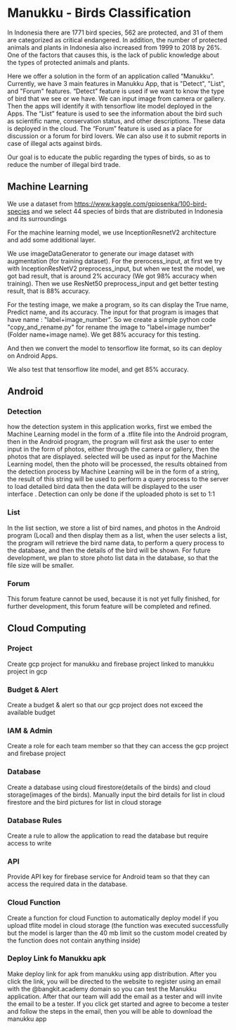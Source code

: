 # Manukku - Birds Classification

In Indonesia there are 1771 bird species, 562 are protected, and 31 of them are categorized as critical endangered. In addition, the number of protected animals and plants in Indonesia also increased from 1999 to 2018 by 26%. One of the factors that causes this, is the lack of public knowledge about the types of protected animals and plants.

Here we offer a solution in the form of an application called “Manukku”. Currently, we have 3 main features in Manukku App, that is "Detect", "List", and "Forum" features. “Detect” feature is used if we want to know the type of bird that we see or we have. We can input image from camera or gallery. Then the apps will identify it with tensorflow lite model deployed in the Apps. The “List” feature is used to see the information about the bird such as scientific name, conservation status, and other descriptions. These data is deployed in the cloud. The “Forum” feature is used as a place for discussion or a forum for bird lovers. We can also use it to submit reports in case of illegal acts against birds.

Our goal is to educate the public regarding the types of birds, so as to reduce the number of illegal bird trade.

## Machine Learning
We use a dataset from https://www.kaggle.com/gpiosenka/100-bird-species and we select 44 species of birds that are distributed in Indonesia and its surroundings

For the machine learning model, we use InceptionResnetV2 architecture and add some additional layer.

We use imageDataGenerator to generate our image dataset with augmentation (for training dataset). For the prerocess_input, at first we try with InceptionResNetV2 preprocess_input, but when we test the model, we got bad result, that is around 2% accuracy (We got 98% accuracy when training). Then we use ResNet50 preprocess_input and get better testing result, that is 88% accuracy.

For the testing image, we make a program, so its can display the True name, Predict name, and its accuracy. The input for that program is images that have name : "label+image_number". So we create a simple python code "copy_and_rename.py" for rename the image to "label+image number" (Folder name+image name). We get 88% accuracy for this testing.

And then we convert the model to tensorflow lite format, so its can deploy on Android Apps.

We also test that tensorflow lite model, and get 85% accuracy.

## Android

### Detection
how the detection system in this application works, first we embed the Machine Learning model in the form of a .tflite file into the Android program, then in the Android program, the program will first ask the user to enter input in the form of photos, either through the camera or gallery, then the photos that are displayed. selected will be used as input for the Machine Learning model, then the photo will be processed, the results obtained from the detection process by Machine Learning will be in the form of a string, the result of this string will be used to perform a query process to the server to load detailed bird data then the data will be displayed to the user interface .
Detection can only be done if the uploaded photo is set to 1:1

### List
In the list section, we store a list of bird names, and photos in the Android program (Local) and then display them as a list, when the user selects a list, the program will retrieve the bird name data, to perform a query process to the database, and then the details of the bird will be shown. For future development, we plan to store photo list data in the database, so that the file size will be smaller.

### Forum
This forum feature cannot be used, because it is not yet fully finished, for further development, this forum feature will be completed and refined.

## Cloud Computing

### Project 
Create gcp project for manukku and firebase project linked to manukku project in gcp

### Budget & Alert
Create a budget & alert so that our gcp project does not exceed the available budget

### IAM & Admin
Create a role for each team member so that they can access the gcp project and firebase project

### Database
Create a database using cloud firestore(details of the birds) and cloud storage(images of the birds). Manually input the bird details for list in cloud firestore and the bird pictures for list in cloud storage

### Database Rules
Create a rule to allow the application to read the database but require access to write

### API
Provide API key for firebase service for Android team so that they can access the required data in the database.

### Cloud Function
Create a function for cloud Function to automatically deploy model if you upload tflite model in cloud storage (the function was executed successfully but the model is larger than the 40 mb limit so the custom model created by the function does not contain anything inside)

### Deploy Link fo Manukku apk
Make deploy link for apk from manukku using app distribution. After you click the link, you will be directed to the website to register using an email with the @bangkit.academy domain so you can test the Manukku application. After that our team will add the email as a tester and will invite the email to be a tester. If you click get started and agree to become a tester and follow the steps in the email, then you will be able to download the manukku app
